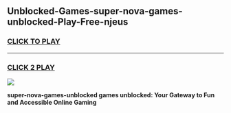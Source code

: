 
## Unblocked-Games-super-nova-games-unblocked-Play-Free-njeus
<h3>
<a href="https://premium76.site?title=super-nova-games-unblocked&ref=17A">CLICK TO PLAY</a></h3>
<hr>

<h3>
<a href="https://premium76.site?title=super-nova-games-unblocked&ref=17A">CLICK 2 PLAY</a>
  
</h3>

<a href="https://premium76.site?title=super-nova-games-unblocked&ref=17A"><img src="https://clearcache.store/games.png"></a>


**super-nova-games-unblocked games unblocked: Your Gateway to Fun and Accessible Online Gaming**
